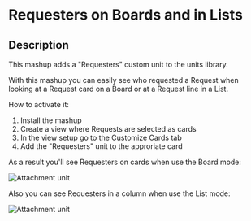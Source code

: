 # Requesters on Boards and in Lists

## Description

This mashup adds a "Requesters" custom unit to the units library.

With this mashup you can easily see who requested a Request when looking at a Request card on a Board or at a Request line in a List.

How to activate it:

1. Install the mashup
2. Create a view where Requests are selected as cards
3. In the view setup go to the Customize Cards tab
4. Add the "Requesters" unit to the approriate card

As a result you'll see Requesters on cards when use the Board mode:

![Attachment unit](https://raw.githubusercontent.com/TargetProcess/TP3MashupLibrary/master/Requesters%20on%20Board%20and%20List/requesters_in_lists.png?raw=true)

Also you can see Requesters in a column when use the List mode:

![Attachment unit](https://raw.githubusercontent.com/TargetProcess/TP3MashupLibrary/master/Requesters%20on%20Board%20and%20List/requesters_on_cards.png?raw=true)

